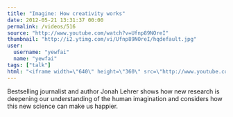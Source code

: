 ```yaml
---
title: "Imagine: How creativity works"
date: 2012-05-21 13:31:37 00:00
permalink: /videos/516
source: "http://www.youtube.com/watch?v=Ufnp89NOreI"
thumbnail: "http://i2.ytimg.com/vi/Ufnp89NOreI/hqdefault.jpg"
user:
  username: "yewfai"
  name: "yewfai"
tags: ["talk"]
html: "<iframe width=\"640\" height=\"360\" src=\"http://www.youtube.com/embed/Ufnp89NOreI?wmode=transparent&fs=1&feature=oembed\" frameborder=\"0\" allowfullscreen></iframe>"
---
```


Bestselling journalist and author Jonah Lehrer shows how new research is deepening our understanding of the human imagination and considers how this new science can make us happier.